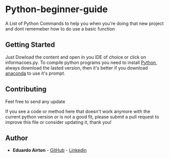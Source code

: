 # Python-beginner-guide

A List of Python Commands to help you when you're doing that new project and dont rememeber how to do use a basic function

## Getting Started

Just Dowload the content and open in you IDE of choice or click on informacoes.py. To compile python programs you need to install [Python](https://www.python.org/downloads/), always download the lasted version, then it's better if you download [anaconda](https://conda.io/miniconda.html) to use it's prompt. 

## Contributing
Feel free to send any update 

If you see a code or method here that doesn't work anymore with the current python version or is not a good fit, please submit a pull request to improve this file or consider updating it, thank you!

## Author

* **Eduardo Airton** - [GitHub](https://github.com/EduardoAirton) - [Linkedin](https://www.linkedin.com/in/eduardo-airton/)

